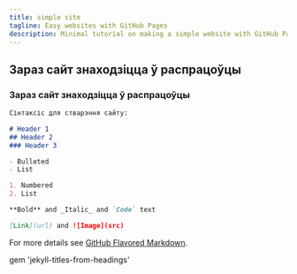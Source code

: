 ```yaml
---
title: simple site
tagline: Easy websites with GitHub Pages
description: Minimal tutorial on making a simple website with GitHub Pages
---
```


## Зараз сайт знаходзіцца ў распрацоўцы

### Зараз сайт знаходзіцца ў распрацоўцы

```markdown
Сінтаксіс для стварэння сайту:

# Header 1
## Header 2
### Header 3

- Bulleted
- List

1. Numbered
2. List

**Bold** and _Italic_ and `Code` text

[Link](url) and ![Image](src)
```

For more details see [GitHub Flavored Markdown](https://guides.github.com/features/mastering-markdown/).

gem 'jekyll-titles-from-headings'
